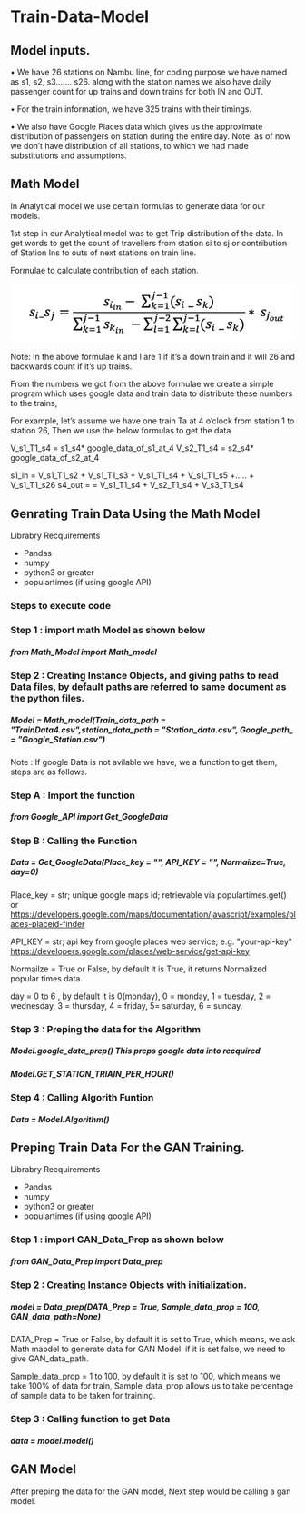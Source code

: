 # Train-Data-Model

## Model inputs. 

•	We have 26 stations on Nambu line, for coding purpose we have named as s1, s2, s3……. s26. along with the station names we also have daily passenger count for up trains and down trains for both IN and OUT. 

•	For the train information, we have 325 trains with their timings. 

•	We also have Google Places data which gives us the approximate distribution of passengers on station during the entire day. Note: as of now we don’t have distribution of all stations, to which we had made substitutions and assumptions.

## Math Model

In Analytical model we use certain formulas to generate data for our models. 

1st step in our Analytical model was to get Trip distribution of the data. In get words to get the count of travellers from station si to sj or contribution of Station Ins to outs of next stations on train line. 

Formulae to calculate contribution of each station. 

![alt text](https://github.com/poojith28/Train-Data-Model/blob/main/pic.png)

Note: In the above formulae k and l are 1 if it’s a down train and it will 26 and backwards count if it’s up trains.

From the numbers we got from the above formulae we create a simple program which uses google data and train data to distribute these numbers to the trains,

For example, let’s assume we have one train Ta at 4 o’clock from station 1 to station 26, 
Then we use the below formulas to get the data 

V_s1_T1_s4 = s1_s4* google_data_of_s1_at_4
V_s2_T1_s4 = s2_s4* google_data_of_s2_at_4

s1_in = V_s1_T1_s2 + V_s1_T1_s3 + V_s1_T1_s4 + V_s1_T1_s5 +….. + V_s1_T1_s26
s4_out = = V_s1_T1_s4 + V_s2_T1_s4 + V_s3_T1_s4 

## Genrating Train Data Using the Math Model

Librabry Recquirements
  * Pandas 
  * numpy 
  * python3 or greater
  * populartimes (if using google API)
  
### Steps to execute code 

### Step 1 : import math Model as shown below
##### from Math_Model import Math_model

### Step 2 : Creating Instance Objects, and giving paths to read Data files, by default paths are referred to same document as the python files.
##### Model = Math_model(Train_data_path = "TrainData4.csv",station_data_path = "Station_data.csv", Google_path_ = "Google_Station.csv") 

Note : If google Data is not avilable we have, we a function to get them, steps are as follows.

### Step A : Import the function 
##### from Google_API import Get_GoogleData

### Step B : Calling the Function 
##### Data = Get_GoogleData(Place_key = "", API_KEY = "", Normailze=True, day=0)

Place_key = str; unique google maps id; retrievable via populartimes.get() or https://developers.google.com/maps/documentation/javascript/examples/places-placeid-finder

API_KEY = str; api key from google places web service; e.g. "your-api-key"  https://developers.google.com/places/web-service/get-api-key

Normailze = True or False, by default it is True, it returns Normalized popular times data. 

day = 0 to 6 , by default it is 0(monday), 0 = monday, 1 = tuesday, 2 = wednesday, 3 = thursday, 4 = friday, 5= saturday, 6 = sunday.

###  Step 3 : Preping the data for the Algorithm
##### Model.google_data_prep()  This preps google data into recquired 
##### Model.GET_STATION_TRIAIN_PER_HOUR() 

### Step 4 : Calling Algorith Funtion 
##### Data = Model.Algorithm()


## Preping Train Data For the GAN Training.

Librabry Recquirements
  * Pandas 
  * numpy 
  * python3 or greater
  * populartimes (if using google API)
  
### Step 1 : import GAN_Data_Prep as shown below
##### from GAN_Data_Prep import Data_prep

  
### Step 2 : Creating Instance Objects with initialization. 
##### model = Data_prep(DATA_Prep = True, Sample_data_prop = 100, GAN_data_path=None) 

DATA_Prep = True or False, by default it is set to True, which means, we ask Math maodel to generate data for GAN Model. if it is set false, we need to give GAN_data_path.

Sample_data_prop = 1 to 100, by default it is set to 100, which means we take 100% of data for train, Sample_data_prop allows us to take percentage of sample data to be taken for training.

### Step 3 : Calling function to get Data

##### data = model.model()

## GAN Model

After preping the data for the GAN model, Next step would be calling a gan model. 



